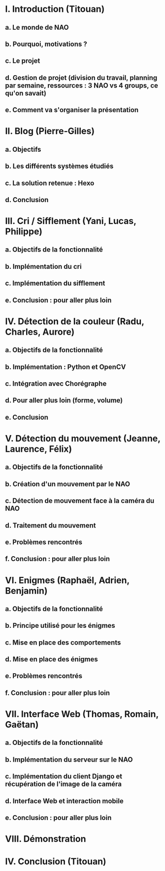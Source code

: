 
# I. Introduction (Titouan)
##	a. Le monde de NAO
##	b. Pourquoi, motivations ?
##	c. Le projet
##	d. Gestion de projet (division du travail, planning par semaine, ressources : 3 NAO vs 4 groups, ce qu'on savait)
##	e. Comment va s'organiser la présentation

# II. Blog (Pierre-Gilles)
##  a. Objectifs
##  b. Les différents systèmes étudiés
##  c. La solution retenue : Hexo
##  d. Conclusion
	
# III. Cri / Sifflement (Yani, Lucas, Philippe)
##  a. Objectifs de la fonctionnalité
##  b. Implémentation du cri
##  c. Implémentation du sifflement
##  e. Conclusion : pour aller plus loin

# IV. Détection de la couleur (Radu, Charles, Aurore)
##  a. Objectifs de la fonctionnalité
##  b. Implémentation : Python et OpenCV
##  c. Intégration avec Chorégraphe
##  d. Pour aller plus loin (forme, volume)
##  e. Conclusion

# V. Détection du mouvement (Jeanne, Laurence, Félix)
##  a. Objectifs de la fonctionnalité
##  b. Création d'un mouvement par le NAO
##  c. Détection de mouvement face à la caméra du NAO
##  d. Traitement du mouvement
##  e. Problèmes rencontrés
##  f. Conclusion : pour aller plus loin

# VI. Enigmes (Raphaël, Adrien, Benjamin)
##  a. Objectifs de la fonctionnalité
##  b. Principe utilisé pour les énigmes
##  c. Mise en place des comportements
##  d. Mise en place des énigmes
##  e. Problèmes rencontrés
##  f. Conclusion : pour aller plus loin

# VII. Interface Web (Thomas, Romain, Gaëtan)
##  a. Objectifs de la fonctionnalité
##  b. Implémentation du serveur sur le NAO
##  c. Implémentation du client Django et récupération de l'image de la caméra
##  d. Interface Web et interaction mobile
##  e. Conclusion : pour aller plus loin

# VIII. Démonstration

# IV. Conclusion (Titouan)